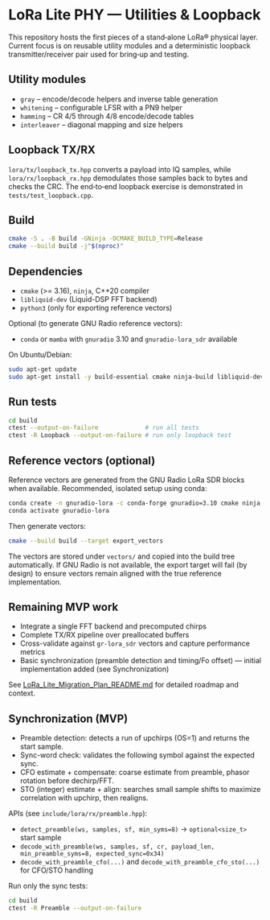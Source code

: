 # LoRa Lite PHY — Utilities & Loopback

This repository hosts the first pieces of a stand‑alone LoRa® physical layer.  
Current focus is on reusable utility modules and a deterministic loopback
transmitter/receiver pair used for bring‑up and testing.

## Utility modules
- `gray` – encode/decode helpers and inverse table generation
- `whitening` – configurable LFSR with a PN9 helper
- `hamming` – CR 4/5 through 4/8 encode/decode tables
- `interleaver` – diagonal mapping and size helpers

## Loopback TX/RX
`lora/tx/loopback_tx.hpp` converts a payload into IQ samples, while
`lora/rx/loopback_rx.hpp` demodulates those samples back to bytes and checks the
CRC.  The end‑to‑end loopback exercise is demonstrated in
`tests/test_loopback.cpp`.

## Build
```bash
cmake -S . -B build -GNinja -DCMAKE_BUILD_TYPE=Release
cmake --build build -j"$(nproc)"
```

## Dependencies
- `cmake` (>= 3.16), `ninja`, C++20 compiler
- `libliquid-dev` (Liquid-DSP FFT backend)
- `python3` (only for exporting reference vectors)

Optional (to generate GNU Radio reference vectors):
- `conda` or `mamba` with `gnuradio` 3.10 and `gnuradio-lora_sdr` available

On Ubuntu/Debian:
```bash
sudo apt-get update
sudo apt-get install -y build-essential cmake ninja-build libliquid-dev python3
```

## Run tests
```bash
cd build
ctest --output-on-failure             # run all tests
ctest -R Loopback --output-on-failure # run only loopback test
```

## Reference vectors (optional)
Reference vectors are generated from the GNU Radio LoRa SDR blocks when available.
Recommended, isolated setup using conda:
```bash
conda create -n gnuradio-lora -c conda-forge gnuradio=3.10 cmake ninja -y
conda activate gnuradio-lora
```
Then generate vectors:
```bash
cmake --build build --target export_vectors
```
The vectors are stored under `vectors/` and copied into the build tree automatically.
If GNU Radio is not available, the export target will fail (by design) to ensure
vectors remain aligned with the true reference implementation.

## Remaining MVP work
- Integrate a single FFT backend and precomputed chirps
- Complete TX/RX pipeline over preallocated buffers
- Cross-validate against `gr-lora_sdr` vectors and capture performance metrics
- Basic synchronization (preamble detection and timing/Fo offset) — initial implementation added (see Synchronization)

See [LoRa_Lite_Migration_Plan_README.md](LoRa_Lite_Migration_Plan_README.md)
for detailed roadmap and context.

## Synchronization (MVP)
- Preamble detection: detects a run of upchirps (OS=1) and returns the start sample.
- Sync-word check: validates the following symbol against the expected sync.
- CFO estimate + compensate: coarse estimate from preamble, phasor rotation before dechirp/FFT.
- STO (integer) estimate + align: searches small sample shifts to maximize correlation with upchirp, then realigns.

APIs (see `include/lora/rx/preamble.hpp`):
- `detect_preamble(ws, samples, sf, min_syms=8)` → `optional<size_t>` start sample
- `decode_with_preamble(ws, samples, sf, cr, payload_len, min_preamble_syms=8, expected_sync=0x34)`
- `decode_with_preamble_cfo(...)` and `decode_with_preamble_cfo_sto(...)` for CFO/STO handling

Run only the sync tests:
```bash
cd build
ctest -R Preamble --output-on-failure
```
